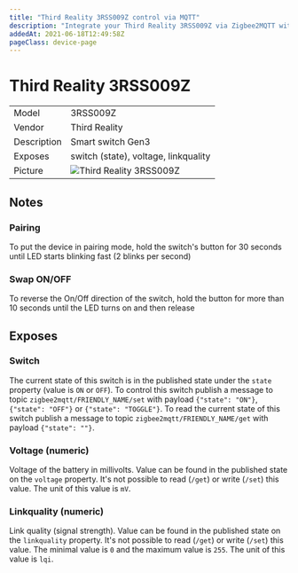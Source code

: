 ```yaml
---
title: "Third Reality 3RSS009Z control via MQTT"
description: "Integrate your Third Reality 3RSS009Z via Zigbee2MQTT with whatever smart home infrastructure you are using without the vendors bridge or gateway."
addedAt: 2021-06-18T12:49:58Z
pageClass: device-page
---
```


<!-- !!!! -->
<!-- ATTENTION: This file is auto-generated through docgen! -->
<!-- You can only edit the "## Notes"-Section till next h1 (#) or h2 heading (##). -->
<!-- Do NOT use h1 or h2 heading within "## Notes"-Section. -->
<!-- !!!! -->

# Third Reality 3RSS009Z

|     |     |
|-----|-----|
| Model | 3RSS009Z  |
| Vendor  | Third Reality  |
| Description | Smart switch Gen3 |
| Exposes | switch (state), voltage, linkquality |
| Picture | ![Third Reality 3RSS009Z](https://www.zigbee2mqtt.io/images/devices/3RSS009Z.jpg) |


<!-- Notes BEGIN: You can edit here -->
## Notes


### Pairing
To put the device in pairing mode, hold the switch's button for 30 seconds until LED starts blinking fast (2 blinks per second)

### Swap ON/OFF
To reverse the On/Off direction of the switch, hold the button for more than 10 seconds until the LED turns on and then release

<!-- Notes END: Do not edit below this line -->



## Exposes

### Switch 
The current state of this switch is in the published state under the `state` property (value is `ON` or `OFF`).
To control this switch publish a message to topic `zigbee2mqtt/FRIENDLY_NAME/set` with payload `{"state": "ON"}`, `{"state": "OFF"}` or `{"state": "TOGGLE"}`.
To read the current state of this switch publish a message to topic `zigbee2mqtt/FRIENDLY_NAME/get` with payload `{"state": ""}`.

### Voltage (numeric)
Voltage of the battery in millivolts.
Value can be found in the published state on the `voltage` property.
It's not possible to read (`/get`) or write (`/set`) this value.
The unit of this value is `mV`.

### Linkquality (numeric)
Link quality (signal strength).
Value can be found in the published state on the `linkquality` property.
It's not possible to read (`/get`) or write (`/set`) this value.
The minimal value is `0` and the maximum value is `255`.
The unit of this value is `lqi`.

